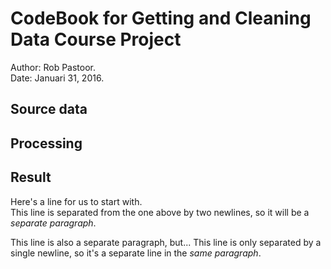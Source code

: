 # CodeBook for Getting and Cleaning Data Course Project 
Author: Rob Pastoor.  
Date:   Januari 31, 2016. 
## Source data
## Processing
## Result
Here's a line for us to start with.  
This line is separated from the one above by two newlines, so it will be a *separate paragraph*.  

This line is also a separate paragraph, but... 
This line is only separated by a single newline, so it's a separate line in the *same paragraph*.